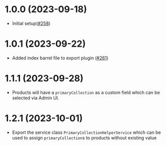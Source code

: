 # 1.0.0 (2023-09-18)

- Initial setup([#258](https://github.com/Pinelab-studio/pinelab-vendure-plugins/pull/258))

# 1.0.1 (2023-09-22)

- Added index barrel file to export plugin ([#261](https://github.com/Pinelab-studio/pinelab-vendure-plugins/pull/261))

# 1.1.1 (2023-09-28)

- Products will have a `primaryCollection` as a custom field which can be selected via Admin UI.

# 1.2.1 (2023-10-01)

- Export the service class `PrimaryCollectionHelperService` which can be used to assign `primaryCollection`s to products without existing value
